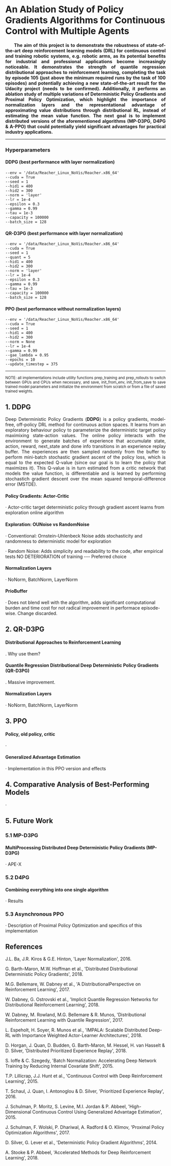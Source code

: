 # An Ablation Study of Policy Gradients Algorithms for Continuous Control with Multiple Agents

<p align=justify><b>&nbsp;&nbsp;&nbsp;&nbsp;&nbsp;&nbsp;The aim of this project is to demonstrate the robustness of state-of-the-art deep reinforcement learning models (DRL) for continuous control and training robotic systems, e.g. robotic arms, as its potential benefits for industrial and professional applications become increasingly noticeable. It demonstrates the strength of quantile regression distributional approaches to reinforcement learning, completing the task by episode 105 (just above the minimum required runs by the task of 100 episodes) and potentially achieving a new state-of-the-art result for the Udacity project (needs to be confirmed). Additionally, it performs an ablation study of multiple variations of Deterministic Policy Gradients and Proximal Policy Optimization, which highlight the importance of normalization layers and the representational advantage of approximating value distributions through distributional RL, instead of estimating the mean value function. The next goal is to implement distributed versions of the aforementioned algorithms (MP-D3PG, D4PG & A-PPO) that could potentially yield significant advantages for practical industry applications.</b></p>

-------

### Hyperparameters

#### DDPG (best performance with layer normalization)

    --env = '/data/Reacher_Linux_NoVis/Reacher.x86_64'
    --cuda = True
    --seed = 1
    --hid1 = 400
    --hid2 = 300
    --norm = 'layer'
    --lr = 1e-4
    --epsilon = 0.3
    --gamma = 0.99
    --tau = 1e-3
    --capacity = 100000
    --batch_size = 128
   
#### QR-D3PG (best performance with layer normalization)

    --env = '/data/Reacher_Linux_NoVis/Reacher.x86_64'
    --cuda = True
    --seed = 1
    --quant = 5
    --hid1 = 400
    --hid2 = 300
    --norm = 'layer'
    --lr = 1e-4
    --epsilon = 0.3
    --gamma = 0.99
    --tau = 1e-3
    --capacity = 100000
    --batch_size = 128

#### PPO (best performance without normalization layers)

    --env = '/data/Reacher_Linux_NoVis/Reacher.x86_64'
    --cuda = True
    --seed = 1
    --hid1 = 400
    --hid2 = 300
    --norm = None
    --lr = 1e-4
    --gamma = 0.99
    --gae_lambda = 0.95
    --epochs = 10
    --update_timestep = 375
    
---------
<p align=justify><sub>NOTE: all implementations include utility functions prep_training and prep_rollouts to switch between GPUs and CPUs when necessary, and save, init_from_env, init_from_save to save trained model parameters and initialize the environment from scratch or from a file of saved trained weights.</sub></p>

## 1. DDPG

<p align=justify>Deep Deterministic Policy Gradients (<b>DDPG</b>) is a policy gradients, model-free, off-policy DRL method for continuous action spaces. It learns from an exploratory behaviour policy to parameterize the deterministic target policy maximixing state-action values. The online policy interacts with the environment to generate batches of experience that accumulate state, action, reward, next_state and done info transitions in an experience replay buffer. The experiences are then sampled randomly from the buffer to perform mini-batch stochastic gradient ascent of the policy loss, which is equal to the expected Q-value (since our goal is to learn the policy that maximizes it). This Q-value is in turn estimated from a critic network that models the value function, is differentiable and is learned by performing stochastich gradient descent over the mean squared temporal-difference error (MSTDE).</p>
 
#### Policy Gradients: Actor-Critic

· Actor-critic target deterministic policy through gradient ascent learns from exploration online algorithm

#### Exploration: OUNoise vs RandomNoise

 · Conventional: Ornstein-Uhlenbeck Noise adds stochasticity and randomness to deterministic model for exploration
 
 · Random Noise: Adds simplicity and readability to the code, after empirical tests NO DETERIORATION of training --- Preferred choice
 
#### Normalization Layers

· NoNorm, BatchNorm, LayerNorm
 
#### PrioBuffer

· Does not blend well with the algorithm, adds significant computational burden and time cost for not radical improvement in performace episode-wise. Change discarded.

## 2. QR-D3PG

#### Distributional Approaches to Reinforcement Learning

. Why use them?

#### Quantile Regression Distributional Deep Deterministic Policy Gradients (QR-D3PG)

. Massive improvement.

#### Normalization Layers

· NoNorm, BatchNorm, LayerNorm

## 3. PPO

#### Policy, old policy, critic

· 

#### Generalized Advantage Estimation

· Implementation in this PPO version and effects

## 4. Comparative Analysis of Best-Performing Models

· 

## 5. Future Work

### 5.1 MP-D3PG

#### MultiProcessing Distributed Deep Deterministic Policy Gradients (MP-D3PG)

· APE-X

### 5.2 D4PG

#### Combining everything into one single algorithm

· Results

### 5.3 Asynchronous PPO

· Description of Proximal Policy Optimization and specifics of this implementation

## References

J.L. Ba, J.R. Kiros & G.E. Hinton, 'Layer Normalization', 2016.

G. Barth-Maron, M.W. Hoffman et al., 'Distributed Distributional Deterministic Policy Gradients', 2018.

M.G. Bellemare, W. Dabney et al., 'A DistributionalPerspective on Reinforcement Learning', 2017.

W. Dabney, G. Ostrovski et al., 'Implicit Quantile Regression Networks for Distributional Reinforcement Learning', 2018.

W. Dabney, M. Rowland, M.G. Bellemare & R. Munos, 'Distributional Reinforcement Learning with Quantile Regression', 2017.

L. Espeholt, H. Soyer, R. Munos et al., 'IMPALA: Scalable Distributed Deep-RL with Importance Weighted Actor-Learner Architectures', 2018.

D. Horgan, J. Quan, D. Budden, G. Barth-Maron, M. Hessel, H. van Hasselt & D. Silver, 'Distributed Prioritized Experience Replay', 2018.

S. Ioffe & C. Szegedy, 'Batch Normalization: Accelerating Deep Network Training by Reducing Internal Covariate Shift', 2015.

T.P. Lillicrap, J.J. Hunt et al., 'Continuous Control with Deep Reinforcement Learning', 2015.

T. Schaul, J. Quan, I. Antonoglou & D. Silver, 'Prioritized Experience Replay', 2016.

J. Schulman, P. Moritz, S. Levine, M.I. Jordan & P. Abbeel, 'High-Dimensional Continuous Control Using Generalized Advantage Estimation', 2015.

J. Schulman, F. Wolski, P. Dhariwal, A. Radford & O. Klimov, 'Proximal Policy Optimization Algorithms', 2017.

D. Silver, G. Lever et al., 'Deterministic Policy Gradient Algorithms', 2014.

A. Stooke & P. Abbeel, 'Accelerated Methods for Deep Reinforcement Learning', 2018.
